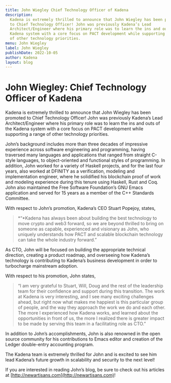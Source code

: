 ```yaml
---
title: John Wiegley Chief Technology Officer of Kadena
description:
  Kadena is extremely thrilled to announce that John Wiegley has been promoted
  to Chief Technology Officer! John was previously Kadena’s Lead
  Architect/Engineer where his primary role was to learn the ins and outs of the
  Kadena system with a core focus on PACT development while supporting a range
  of other technology priorities.
menu: John Wiegley
label: John Wiegley
publishDate: 2022-10-05
author: Kadena
layout: blog
---
```


# John Wiegley: Chief Technology Officer of Kadena

Kadena is extremely thrilled to announce that John Wiegley has been promoted to
Chief Technology Officer! John was previously Kadena’s Lead Architect/Engineer
where his primary role was to learn the ins and outs of the Kadena system with a
core focus on PACT development while supporting a range of other technology
priorities.

John’s background includes more than three decades of impressive experience
across software engineering and programming, having traversed many languages and
applications that ranged from straight C-style languages, to object-oriented and
functional styles of programming. In addition, John worked for a variety of
Haskell projects, and for the last four years, also worked at DFINITY as a
verification, modeling and implementation engineer, where he solidified his
blockchain proof of work and modeling experience during this tenure using
Haskell, Rust and Coq. John also maintained the Free Software Foundation’s GNU
Emacs application and served for 15 years as a member of the C++ Standards
Committee.

With respect to John’s promotion, Kadena’s CEO Stuart Popejoy, states,

> *“*Kadena has always been about building the best technology to move crypto
> and web3 forward, so we are beyond thrilled to bring on someone as capable,
> experienced and visionary as John, who uniquely understands how PACT and
> scalable blockchain technology can take the whole industry forward.”

As CTO, John will be focused on building the appropriate technical direction,
creating a product roadmap, and overseeing how Kadena’s technology is
contributing to Kadena’s business development in order to turbocharge mainstream
adoption.

With respect to his promotion, John states,

> “I am very grateful to Stuart, Will, Doug and the rest of the leadership team
> for their confidence and support during this transition. The work at Kadena is
> very interesting, and I see many exciting challenges ahead, but right now what
> makes me happiest is this particular group of people, and the way they
> approach the work we do and each other. The more I experienced how Kadena
> works, and learned about the opportunities in front of us, the more I realized
> there is greater impact to be made by serving this team in a facilitating role
> as CTO.”

In addition to John’s accomplishments, John is also renowned in the open source
community for his contributions to Emacs editor and creation of the Ledger
double-entry accounting program.

The Kadena team is extremely thrilled for John and is excited to see him lead
Kadena’s future growth in scalability and security to the next level!

If you are interested in reading John’s blog, be sure to check out his articles
at [http://newartisans.com](http://newartisans.com)!
